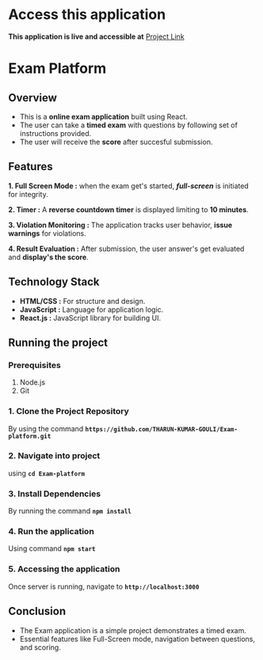 # Access this application
__This application is live and accessible at__ [Project Link](https://tharun-kumar-gouli.github.io/Exam-platform)

# Exam Platform

## Overview
* This is a __online exam application__ built using React.
* The user can take a __timed exam__ with questions by following set of instructions provided.
* The user will receive the __score__ after succesful submission.


## Features

__1. Full Screen Mode :__ when the exam get's started, ***full-screen*** is initiated for integrity.

__2. Timer :__ A __reverse countdown timer__ is displayed limiting to __10 minutes__.

__3. Violation Monitoring :__ The application tracks user behavior, __issue warnings__ for violations.

__4. Result Evaluation :__ After submission, the user answer's get evaluated and __display's the score__.


## Technology Stack
* __HTML/CSS :__ For structure and design.
* __JavaScript :__ Language for application logic.
* __React.js :__ JavaScript library for building UI.

## Running the project

### Prerequisites
1. Node.js
2. Git

### 1. Clone the Project Repository
By using the command __`https://github.com/THARUN-KUMAR-GOULI/Exam-platform.git`__

### 2. Navigate into project
using __`cd Exam-platform`__

### 3. Install Dependencies
By running the command __`npm install`__

### 4. Run the application
Using command __`npm start`__

### 5. Accessing the application
Once server is running, navigate to __`http://localhost:3000`__


## Conclusion
* The Exam application is a simple project demonstrates a timed exam.
* Essential features like Full-Screen mode, navigation between questions, and scoring.